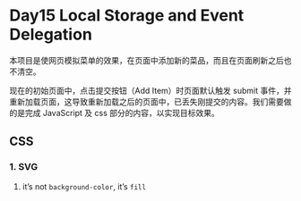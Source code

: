 # Day15 Local Storage and Event Delegation

本项目是使网页模拟菜单的效果，在页面中添加新的菜品，而且在页面刷新之后也不清空。

现在的初始页面中，点击提交按钮（Add Item）时页面默认触发 submit 事件，并重新加载页面，这导致重新加载之后的页面中，已丢失刚提交的内容。我们需要做的是完成 JavaScript 及 css 部分的内容，以实现目标效果。

## CSS

### 1. SVG

1. it’s not `background-color`, it’s `fill`
